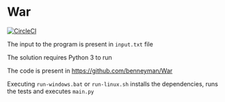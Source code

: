 # War

[![CircleCI](https://circleci.com/gh/benneyman/War.svg?style=svg)](https://circleci.com/gh/benneyman/War)

The input to the program is present in `input.txt` file

The solution requires Python 3 to run 

The code is present in https://github.com/benneyman/War

Executing `run-windows.bat` or `run-linux.sh` installs the dependencies, runs the tests and executes `main.py`
